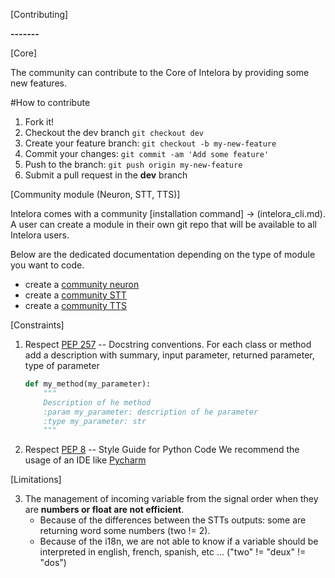 [Contributing]

**-------**

[Core]

The community can contribute to the Core of Intelora by providing some new features.

#How to contribute

1. Fork it!
2. Checkout the dev branch `git checkout dev`
3. Create your feature branch: `git checkout -b my-new-feature`
4. Commit your changes: `git commit -am 'Add some feature'`
5. Push to the branch: `git push origin my-new-feature`
6. Submit a pull request in the **dev** branch

[Community module (Neuron, STT, TTS)]

Intelora comes with a community [installation command] -> (intelora_cli.md). 
A user can create a module in their own git repo that will be available to all Intelora users.

Below are the dedicated documentation depending on the type of module you want to code.
- create a [community neuron](contributing/contribute_neuron.md)
- create a [community STT](contributing/contribute_stt.md)
- create a [community TTS](contributing/contribute_tts.md)


[Constraints]

1. Respect [PEP 257](https://www.python.org/dev/peps/pep-0257/) -- Docstring conventions. For each class or method add a description with summary, input parameter, returned parameter,  type of parameter
    ```python
    def my_method(my_parameter):
        """
        Description of he method
        :param my_parameter: description of he parameter
        :type my_parameter: str
        """
    ```
    
2. Respect [PEP 8](https://www.python.org/dev/peps/pep-0008/) -- Style Guide for Python Code
We recommend the usage of an IDE like [Pycharm](https://www.jetbrains.com/pycharm/)

[Limitations]

3. The management of incoming variable from the signal order when they are __numbers or float are not efficient__.
    - Because of the differences between the STTs outputs: some are returning word some numbers (two != 2). 
    - Because of the i18n, we are not able to know if a variable should be  interpreted in english, french, spanish, etc ... ("two" != "deux" != "dos")
